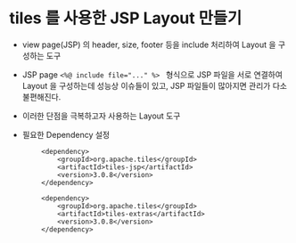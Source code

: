 # tiles 를 사용한 JSP Layout 만들기
* view page(JSP) 의 header, size, footer 등을 include 처리하여 Layout 을 구성하는 도구
* JSP page ```<%@ include file="..." %> ``` 형식으로 JSP 파일을 서로 연결하여 Layout 을 구성하는데 성능상 이슈들이 있고, JSP 파일들이 많아지면 관리가 다소 불편해진다.
* 이러한 단점을 극복하고자 사용하는 Layout 도구

* 필요한 Dependency 설정
```
		<dependency>
			<groupId>org.apache.tiles</groupId>
			<artifactId>tiles-jsp</artifactId>
			<version>3.0.8</version>
		</dependency>

		<dependency>
			<groupId>org.apache.tiles</groupId>
			<artifactId>tiles-extras</artifactId>
			<version>3.0.8</version>
		</dependency>
```